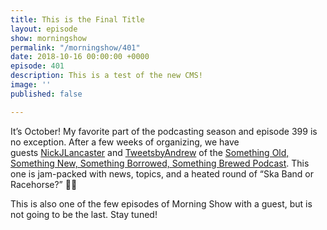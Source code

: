 ```yaml
---
title: This is the Final Title
layout: episode
show: morningshow
permalink: "/morningshow/401"
date: 2018-10-16 00:00:00 +0000
episode: 401
description: This is a test of the new CMS!
image: ''
published: false

---
```

It’s October! My favorite part of the podcasting season and episode 399 is no exception. After a few weeks of organizing, we have guests [NickJLancaster](https://twitter.com/NickJLancaster) and [TweetsbyAndrew](https://twitter.com/TweetsbyAndrew) of the [Something Old, Something New, Something Borrowed, Something Brewed Podcast](https://www.sosnsbsbpodcast.com/). This one is jam-packed with news, topics, and a heated round of “Ska Band or Racehorse?” 🏇🏻

This is also one of the few episodes of Morning Show with a guest, but is not going to be the last. Stay tuned!